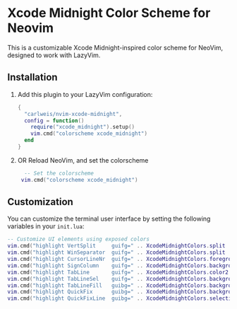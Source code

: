 # Xcode Midnight Color Scheme for Neovim

This is a customizable Xcode Midnight-inspired color scheme for NeoVim, designed to work with LazyVim.

## Installation

1. Add this plugin to your LazyVim configuration:

   ```lua
   {
     "carlweis/nvim-xcode-midnight",
     config = function()
       require("xcode_midnight").setup()
       vim.cmd("colorscheme xcode_midnight")
     end
   }

2. OR Reload NeoVim, and set the colorscheme

   ```lua
     -- Set the colorscheme
    vim.cmd("colorscheme xcode_midnight")
   ```

## Customization

You can customize the terminal user interface by setting the following variables in your `init.lua`:

```lua
-- Customize UI elements using exposed colors
vim.cmd("highlight VertSplit     guifg=" .. XcodeMidnightColors.split .. " guibg=none")                    -- Vertical split line color
vim.cmd("highlight WinSeparator  guifg=" .. XcodeMidnightColors.split .. " guibg=none")                    -- Window separator for newer Neovim versions
vim.cmd("highlight CursorLineNr  guifg=" .. XcodeMidnightColors.foreground .. " guibg=" .. XcodeMidnightColors.background) -- Change current line number color
vim.cmd("highlight SignColumn    guifg=" .. XcodeMidnightColors.background .. " guibg=none")               -- Gutter background and foreground
vim.cmd("highlight TabLine       guifg=" .. XcodeMidnightColors.color2 .. " guibg=" .. XcodeMidnightColors.background)  -- Unselected tab color
vim.cmd("highlight TabLineSel    guifg=" .. XcodeMidnightColors.background .. " guibg=" .. XcodeMidnightColors.color2)  -- Selected tab color
vim.cmd("highlight TabLineFill   guibg=" .. XcodeMidnightColors.background)                                -- Background behind tabs
vim.cmd("highlight QuickFix      guibg=" .. XcodeMidnightColors.background)                                -- QuickFix window background
vim.cmd("highlight QuickFixLine  guibg=" .. XcodeMidnightColors.selection_background)                      -- QuickFix window selected line background`
```
